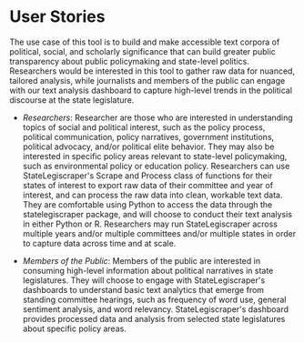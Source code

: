 # User Stories

The use case of this tool is to build and make accessible text corpora of political, social, and scholarly significance that can build greater public transparency about public policymaking and state-level politics. Researchers would be interested in this tool to gather raw data for nuanced, tailored analysis, while journalists and members of the public can engage with our text analysis dashboard to capture high-level trends in the political discourse at the state legislature.

- *Researchers*: Researcher are those who are interested in understanding topics of social and political interest, such as the policy process, political communication, policy narratives, government institutions, political advocacy, and/or political elite behavior. They may also be interested in specific policy areas relevant to state-level policymaking, such as environmental policy or education policy. Researchers can use StateLegiscraper's Scrape and Process class of functions for their states of interest to export raw data of their committee and year of interest, and can process the raw data into clean, workable text data. They are comfortable using Python to access the data through the statelegiscraper package, and will choose to conduct their text analysis in either Python or R. Researchers may run StateLegiscraper across multiple years and/or multiple committees and/or multiple states in order to capture data across time and at scale.

- *Members of the Public*: Members of the public are interested in consuming high-level information about political narratives in state legislatures. They will choose to engage with StateLegiscraper's dashboards to understand basic text analytics that emerge from standing committee hearings, such as frequency of word use, general sentiment analysis, and word relevancy. StateLegiscraper's dashboard provides processed data and analysis from selected state legislatures about specific policy areas.
